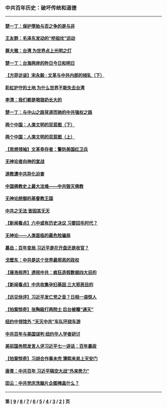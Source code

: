 ### 中共百年历史：破坏传统和道德
---
#### [楚一丁：保护堕胎与否之争的是与非](../../pages/nf1176114/n13815642.md?04210430) 
#### [王友群：毛泽东发动的“挖祖坟”运动](../../pages/nf1176114/n13723639.md?04210430) 
#### [蔡大雅：台湾 为世界点上光明之灯](../../pages/nf1176114/n13531530.md?04210430) 
#### [楚一丁：台海两岸的昨日今日和明日](../../pages/nf1176114/n13531468.md?04210430) 
#### [【方菲访谈】宋永毅 : 文革与中共内部的倾轧（下）](../../pages/nf1176114/n13486836.md?04210430) 
#### [彩虹护守的土地 为什么世界不能失去台湾](../../pages/nf1176114/n13476849.md?04210430) 
#### [李清：我们都是喝狼奶长大的](../../pages/nf1176114/n13471478.md?04210430) 
#### [楚一丁：与中山之路背道而驰的中共强权之路](../../pages/nf1176114/n13437270.md?04210430) 
#### [两个中国：人类文明的双蓝图（下）](../../pages/nf1176114/n13423132.md?04210430) 
#### [两个中国：人类文明的双蓝图（上）](../../pages/nf1176114/n13422687.md?04210430) 
#### [【思想领袖】文革幸存者：警防美国红卫兵](../../pages/nf1176114/n13339289.md?04210430) 
#### [无神论者向神的宣战](../../pages/nf1176114/n13281535.md?04210430) 
#### [道教遭中共异化迫害](../../pages/nf1176114/n13281463.md?04210430) 
#### [中国佛教史上最大法难——中共毁灭佛教](../../pages/nf1176114/n13281397.md?04210430) 
#### [无神论统御的基督教王国](../../pages/nf1176114/n13281280.md?04210430) 
#### [中共之无法 皆因其无天](../../pages/nf1176114/n13281088.md?04210430) 
#### [【新闻看点】六中或有历史决议 习要回毛时代？](../../pages/nf1176114/n13222895.md?04210430) 
#### [无神论——人类面临的最危险骗局](../../pages/nf1176114/n13196137.md?04210430) 
#### [慕岳：百年变局 习近平是在开盘还是收官？](../../pages/nf1176114/n13206516.md?04210430) 
#### [戈壁东：中共是这个世界最邪恶的政权](../../pages/nf1176114/n13085641.md?04210430) 
#### [【唐浩视界】透视中共：疯狂造假数据四大目的](../../pages/nf1176114/n13080590.md?04210430) 
#### [【新闻看点】中共收集孕妇基因 三大邪恶目的](../../pages/nf1176114/n13077182.md?04210430) 
#### [【远见快评】习近平发亡党之音？日相一语惊人](../../pages/nf1176114/n13074809.md?04210430) 
#### [【拍案惊奇】张陶殴打两院士 后台被曝“通天”](../../pages/nf1176114/n13070496.md?04210430) 
#### [纽约中领馆外 “天灭中共”车队环绕车游](../../pages/nf1176114/n13070693.md?04210430) 
#### [中共百年与美国误判 纽约华人学者研讨](../../pages/nf1176114/n13067969.md?04210430) 
#### [美前国务院发言人评习近平七一讲话：百年暴政](../../pages/nf1176114/n13066986.md?04210430) 
#### [【拍案惊奇】习胡合作事未完 薄熙来弟上天安门](../../pages/nf1176114/n13065867.md?04210430) 
#### [唐青：中共百年 习近平隔空大战“外来势力”](../../pages/nf1176114/n13065976.md?04210430) 
#### [田云：中共党庆洗脑片企图掩盖什么？](../../pages/nf1176114/n13064395.md?04210430) 

---
#### 第 [ [9](./9.md?04210430) / [8](./8.md?04210430) / [7](./7.md?04210430) / [6](./6.md?04210430) / [5](./5.md?04210430) / [4](./4.md?04210430) / [3](./3.md?04210430) / [2](./2.md?04210430) ] 页
